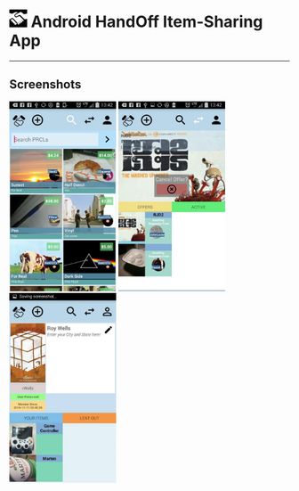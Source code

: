 # <img src="https://github.com/simplegr33n/android-hand-off/blob/master/screenshots/logos/logo.png" width="32"> Android HandOff Item-Sharing App

<hr>

## Screenshots

<img src="https://github.com/simplegr33n/android-hand-off/blob/master/screenshots/phone1.jpg" width="192">
<img src="https://github.com/simplegr33n/android-hand-off/blob/master/screenshots/phone2.jpg" width="192">
<img src="https://github.com/simplegr33n/android-hand-off/blob/master/screenshots/phone3.jpg" width="192">
